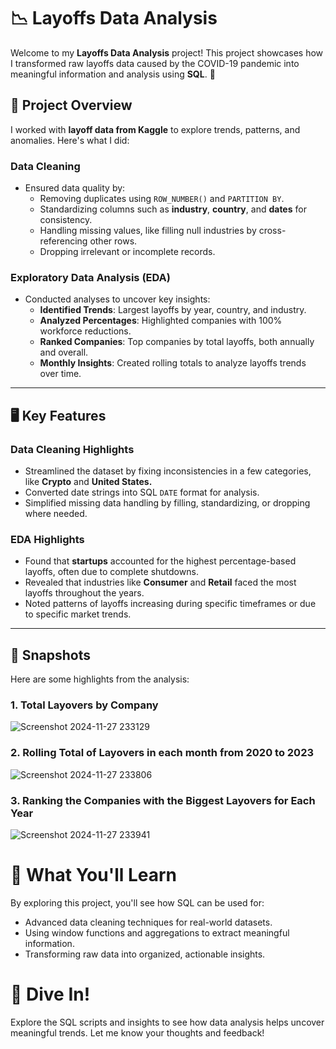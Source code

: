 # 📉 Layoffs Data Analysis

Welcome to my **Layoffs Data Analysis** project! This project showcases how I transformed raw layoffs data caused by the COVID-19 pandemic into meaningful information and analysis using **SQL**. 🚀  

## 📂 Project Overview
I worked with **layoff data from Kaggle** to explore trends, patterns, and anomalies. Here's what I did:  

### **Data Cleaning**
* Ensured data quality by:  
  * Removing duplicates using `ROW_NUMBER()` and `PARTITION BY`.  
  * Standardizing columns such as **industry**, **country**, and **dates** for consistency.  
  * Handling missing values, like filling null industries by cross-referencing other rows.  
  * Dropping irrelevant or incomplete records.  

### **Exploratory Data Analysis (EDA)**
* Conducted analyses to uncover key insights:  
  * **Identified Trends**: Largest layoffs by year, country, and industry.  
  * **Analyzed Percentages**: Highlighted companies with 100% workforce reductions.  
  * **Ranked Companies**: Top companies by total layoffs, both annually and overall.  
  * **Monthly Insights**: Created rolling totals to analyze layoffs trends over time.  

---

## 🖥️ Key Features  

### **Data Cleaning Highlights**
* Streamlined the dataset by fixing inconsistencies in a few categories, like **Crypto** and **United States.**  
* Converted date strings into SQL `DATE` format for analysis.  
* Simplified missing data handling by filling, standardizing, or dropping where needed.  

### **EDA Highlights**
* Found that **startups** accounted for the highest percentage-based layoffs, often due to complete shutdowns.  
* Revealed that industries like **Consumer** and **Retail** faced the most layoffs throughout the years.  
* Noted patterns of layoffs increasing during specific timeframes or due to specific market trends.  

---

## 📸 Snapshots  

Here are some highlights from the analysis:  

### **1. Total Layovers by Company**

![Screenshot 2024-11-27 233129](https://github.com/user-attachments/assets/de7b1547-ab0c-4881-9380-9231a6d42ac0)

### **2. Rolling Total of Layovers in each month from 2020 to 2023**

![Screenshot 2024-11-27 233806](https://github.com/user-attachments/assets/c6c49f8a-2ec7-42d9-88fc-4a0daa8e3acb)

### **3. Ranking the Companies with the Biggest Layovers for Each Year**

![Screenshot 2024-11-27 233941](https://github.com/user-attachments/assets/bb92d03e-3165-4ad1-9dd5-3f2b7abcb007)


# 🤔 What You'll Learn
By exploring this project, you'll see how SQL can be used for:

* Advanced data cleaning techniques for real-world datasets.
* Using window functions and aggregations to extract meaningful information.
* Transforming raw data into organized, actionable insights.
  
# 🚀 Dive In!
Explore the SQL scripts and insights to see how data analysis helps uncover meaningful trends. Let me know your thoughts and feedback!
